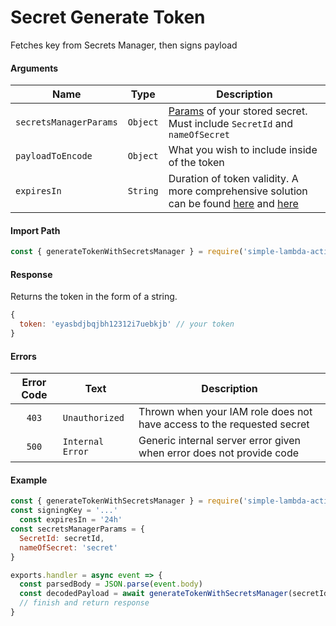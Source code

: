 # Secret Generate Token

Fetches key from Secrets Manager, then signs payload

#### Arguments

| Name | Type | Description |
| --- | --- | --- |
| `secretsManagerParams` | `Object` | [Params](https://docs.aws.amazon.com/secretsmanager/latest/apireference/API_GetSecretValue.html) of your stored secret. Must include `SecretId` and `nameOfSecret` |
| `payloadToEncode` | `Object` | What you wish to include inside of the token |
| `expiresIn` | `String` | Duration of token validity. A more comprehensive solution can be found [here](https://www.npmjs.com/package/jsonwebtoken) and [here](https://github.com/zeit/ms) |

#### Import Path

```js
const { generateTokenWithSecretsManager } = require('simple-lambda-actions/dist/auth')
```

#### Response

Returns the token in the form of a string.

```js
{
  token: 'eyasbdjbqjbh12312i7uebkjb' // your token
}
```

#### Errors

| Error Code | Text | Description |
| :---: | --- | --- |
| `403` | `Unauthorized` | Thrown when your IAM role does not have access to the requested secret |
| `500` | `Internal Error` | Generic internal server error given when error does not provide code |

#### Example

```js
const { generateTokenWithSecretsManager } = require('simple-lambda-actions/dist/auth')
const signingKey = '...'
  const expiresIn = '24h'
const secretsManagerParams = {
  SecretId: secretId,
  nameOfSecret: 'secret'
}

exports.handler = async event => {
  const parsedBody = JSON.parse(event.body)
  const decodedPayload = await generateTokenWithSecretsManager(secretId, parsedBody, expiresIn )
  // finish and return response
}
```